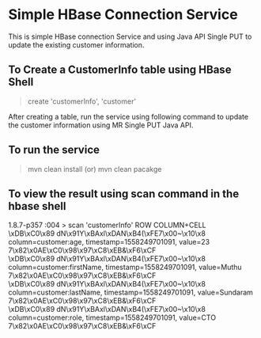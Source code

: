 # Simple HBase Connection Service

This is simple HBase connection Service and using Java API Single PUT to update the existing customer information.

## To Create a CustomerInfo table using HBase Shell

>create 'customerInfo', 'customer'

After creating a table, run the service using following command to update the customer information using MR Single PUT Java API.

## To run the service


>mvn clean install (or) mvn clean pacakge



## To view the result using scan command in the hbase shell

1.8.7-p357 :004 > scan 'customerInfo'
ROW                                                    COLUMN+CELL                                                                                                                                                   
\xDB\xC0\x89 dN\x91Y\xBAxl\xDAN\xB4(\xFE7\x00~\x10\x8 column=customer:age, timestamp=1558249701091, value=23                                                                                                        
7\x82\x0AE\xC0\x98\x97\xC8\xEB&\xF6\xCF                                                                                                                                                                             
\xDB\xC0\x89 dN\x91Y\xBAxl\xDAN\xB4(\xFE7\x00~\x10\x8 column=customer:firstName, timestamp=1558249701091, value=Muthu                                                                                               
7\x82\x0AE\xC0\x98\x97\xC8\xEB&\xF6\xCF                                                                                                                                                                             
\xDB\xC0\x89 dN\x91Y\xBAxl\xDAN\xB4(\xFE7\x00~\x10\x8 column=customer:lastName, timestamp=1558249701091, value=Sundaram                                                                                             
7\x82\x0AE\xC0\x98\x97\xC8\xEB&\xF6\xCF                                                                                                                                                                             
\xDB\xC0\x89 dN\x91Y\xBAxl\xDAN\xB4(\xFE7\x00~\x10\x8 column=customer:role, timestamp=1558249701091, value=CTO                                                                                                      
7\x82\x0AE\xC0\x98\x97\xC8\xEB&\xF6\xCF
